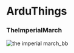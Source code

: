 # ArduThings
### TheImperialMarch
![the imperial march_bb](https://cloud.githubusercontent.com/assets/10455228/8747257/e1cbf23a-2c99-11e5-9643-12d5a000d3ae.png)
